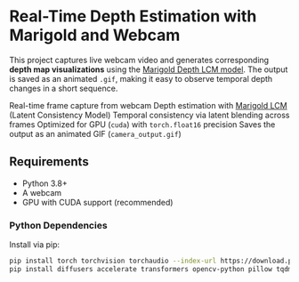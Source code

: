 # Real-Time Depth Estimation with Marigold and Webcam

This project captures live webcam video and generates corresponding **depth map visualizations** using the [Marigold Depth LCM model](https://huggingface.co/prs-eth/marigold-depth-lcm-v1-0). The output is saved as an animated `.gif`, making it easy to observe temporal depth changes in a short sequence.


Real-time frame capture from webcam
Depth estimation with [Marigold LCM](https://huggingface.co/prs-eth/marigold-depth-lcm-v1-0) (Latent Consistency Model)
Temporal consistency via latent blending across frames
Optimized for GPU (`cuda`) with `torch.float16` precision
Saves the output as an animated GIF (`camera_output.gif`)


## Requirements

- Python 3.8+
- A webcam
- GPU with CUDA support (recommended)

### Python Dependencies

Install via pip:

```bash
pip install torch torchvision torchaudio --index-url https://download.pytorch.org/whl/cu118
pip install diffusers accelerate transformers opencv-python pillow tqdm
